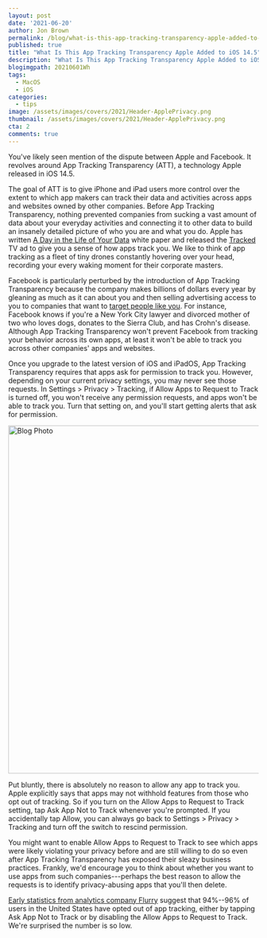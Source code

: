 ```yaml
---
layout: post
date: '2021-06-20'
author: Jon Brown
permalink: /blog/what-is-this-app-tracking-transparency-apple-added-to-ios/
published: true
title: "What Is This App Tracking Transparency Apple Added to iOS 14.5"
description: "What Is This App Tracking Transparency Apple Added to iOS 14.5"
blogimgpath: 20210601Wh
tags:
  - MacOS
  - iOS
categories:
  - tips
image: /assets/images/covers/2021/Header-ApplePrivacy.png
thumbnail: /assets/images/covers/2021/Header-ApplePrivacy.png
cta: 2
comments: true
---
```

You've likely seen mention of the dispute between Apple and Facebook. It
revolves around App Tracking Transparency (ATT), a technology Apple
released in iOS 14.5.

The goal of ATT is to give iPhone and iPad users more control over the
extent to which app makers can track their data and activities across
apps and websites owned by other companies. Before App Tracking
Transparency, nothing prevented companies from sucking a vast amount of
data about your everyday activities and connecting it to other data to
build an insanely detailed picture of who you are and what you do. Apple
has written [A Day in the Life of Your
Data](https://www.apple.com/privacy/docs/A_Day_in_the_Life_of_Your_Data.pdf)
white paper and released the
[Tracked](https://www.youtube.com/watch?v=8w4qPUSG17Y) TV ad to give you
a sense of how apps track you. We like to think of app tracking as a
fleet of tiny drones constantly hovering over your head, recording your
every waking moment for their corporate masters.

Facebook is particularly perturbed by the introduction of App Tracking
Transparency because the company makes billions of dollars every year by
gleaning as much as it can about you and then selling advertising access
to you to companies that want to [target people like
you](https://signal.org/blog/the-instagram-ads-you-will-never-see/). For
instance, Facebook knows if you're a New York City lawyer and divorced
mother of two who loves dogs, donates to the Sierra Club, and has
Crohn's disease. Although App Tracking Transparency won't prevent
Facebook from tracking your behavior across its own apps, at least it
won't be able to track you across other companies' apps and websites.

Once you upgrade to the latest version of iOS and iPadOS, App Tracking
Transparency requires that apps ask for permission to track you.
However, depending on your current privacy settings, you may never see
those requests. In Settings \> Privacy \> Tracking, if Allow Apps to
Request to Track is turned off, you won't receive any permission
requests, and apps won't be able to track you. Turn that setting on, and
you'll start getting alerts that ask for permission.

<img alt="Blog Photo" src="{{ site.site_cdn }}/assets/images/blog/2021/20210601Wh/image2.jpeg" class="img-fluid rounded m-2" width="700" />

Put bluntly, there is absolutely no reason to allow any app to track
you. Apple explicitly says that apps may not withhold features from
those who opt out of tracking. So if you turn on the Allow Apps to
Request to Track setting, tap Ask App Not to Track whenever you're
prompted. If you accidentally tap Allow, you can always go back to
Settings \> Privacy \> Tracking and turn off the switch to rescind
permission.

You might want to enable Allow Apps to Request to Track to see which
apps were likely violating your privacy before and are still willing to
do so even after App Tracking Transparency has exposed their sleazy
business practices. Frankly, we'd encourage you to think about whether
you want to use apps from such companies---perhaps the best reason to
allow the requests is to identify privacy-abusing apps that you'll then
delete.

[Early statistics from analytics company
Flurry](https://www.flurry.com/blog/ios-14-5-opt-in-rate-att-restricted-app-tracking-transparency-worldwide-us-daily-latest-update/)
suggest that 94%--96% of users in the United States have opted out of
app tracking, either by tapping Ask App Not to Track or by disabling the
Allow Apps to Request to Track. We're surprised the number is so low.
